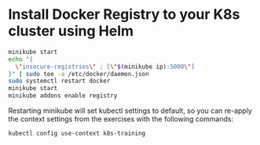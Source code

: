 

# Install Docker Registry to your K8s cluster using Helm
```bash
minikube start
echo "{     
  \"insecure-registries\" : [\"$(minikube ip):5000\"]
}" | sudo tee -a /etc/docker/daemon.json
sudo systemctl restart docker
minikube start
minikube addons enable registry
```
Restarting minikube will set kubectl settings to default, so you can re-apply the context settings from the exercises with the following commands:
```bash
kubectl config use-context k8s-training
```